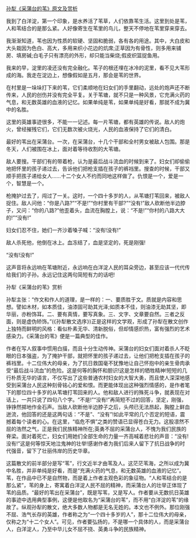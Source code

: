 [孙犁《采蒲台的苇》原文及赏析](https://www.vrrw.net/wx/8789.html)

我到了白洋淀，第一个印象，是水养活了苇草，人们依靠苇生活。这里到处是苇，人和苇结合的是那么紧。人好像寄生在苇里的鸟儿，整天不停地在苇里穿来穿去。

我渐渐知道，苇也因为性质的软硬、坚固和脆弱，各有各的用途。其中，大白皮和大头栽因为色白、高大，多用来织小花边的炕席;正草因为有骨性，则多用来铺房、填房碱;白毛子只有漂亮的外形，却只能当柴烧;假皮织篮捉鱼用。

我来的早，淀里的凌还没有完全融化。苇子的根还埋在冰冷的泥里，看不见大苇形成的海。我走在淀边上，想像假如是五月，那会是苇的世界。

在村里是一垛垛打下来的苇，它们柔顺地在妇女们的手里翻动，远处的炮声还不断传来，人民的创伤并没有完全平复。关于苇塘，就不只是一种风景，它充满火药的气息，和无数英雄的血液的记忆。如果单纯是苇，如果单纯是好看，那就不成为冀中的名胜。



这里的英雄事迹很多，不能一一记述。每一片苇塘，都有英雄的传说。敌人的炮火，曾经摧残它们，它们无数次被火烧光，人民的血液保持了它们的清白。

最好的苇出在采蒲台。一次，在采蒲台，十几个干部和全村男女被敌人包围。那是冬天，人们被围在冰上，面对着等待收割的大苇塘。

敌人要搜。干部们有的带着枪，认为是最后战斗流血的时候到来了。妇女们却偷偷地把怀里的孩子递过去，告诉他们把枪支插在孩子的裤裆里。搜查的时候，干部又顺手把孩子递给女人……十二个女人不约而同地这样做了。仇恨是一个，爱是一个，智慧是一个。

枪掩护过去了，闯过了一关。这时，一个四十多岁的人，从苇塘打苇回来，被敌人捉住。敌人问他：“你是八路?”“不是!”“你村里有干部?”“没有!”敌人砍断他半边脖子，又问：“你的八路?”他歪着头，血流在胸膛上，说：“不是!”“你村的八路大大的!”“没有!”

妇女们忍不住，她们一齐沙着嗓子喊：“没有!没有!”

敌人杀死他，他倒在冰上。血冻结了，血是坚定的，死是刚强!

“没有!没有!”

这声音将永远响在苇塘附近，永远响在白洋淀人民的耳朵旁边，甚至应该一代代传给我们的子孙。永远记住这两句简短有力的话吧!

孙犁《采蒲台的苇》赏析

孙犁主张：“作文和作人的道理，是一样的：一、要质胜于文。质就是内容和思想。譬如木材，如本质佳，油漆固可助其光泽;如质本不佳，则油漆无助其坚，即华丽，亦粉饰耳。二、要有真情，要写真象。三、文字、文章要自然。三者之反面，则是虚伪矫饰。”(《孙犁散文选序》)正是这样的文学观，形成了孙犁在散文创作上独特而鲜明的风格：看似朴素无华、清新脱俗，但却情感炽热，富有强烈的艺术感染力。《采蒲台的苇》便是一篇典型的佳作。

作者在写人叙事中惯用白描，而且十分生动传神。采蒲台的妇女们面对着杀人不眨眼的日本强盗，为了掩护干部，就把怀里的孩子递过去，让他们把枪支插在孩子的裤裆里。十二位伟大的母亲，为了抗日救国毫不犹豫地让自己怀抱中的亲生骨肉承受“最后战斗流血”的危险。这是何等的胸怀和胆识!这是怎样的牺牲精神!短短的几行朴质无华的语言，不仅写出了这些普通农村妇女的大智大勇，而且使人深深地感受到采蒲台人民这种刻骨铭心的爱和恨。而更能体现出这种强烈情感的，是作者笔下的那位四十多岁的从苇塘打苇回来的人。他和敌人进行的殊死斗争，就表现在对话上，一共只说了四句八个字。“不是!”“没有!”再简短不过的回答，坚定，刚强，铮铮然掷地作金石声。当敌人砍断他半边脖子之后，头颅已无法昂起，胸膛上鲜血迸流，他回答的还是这两句话：“不是”、“没有”!如此平常的几个否定的短语，震撼着每个读者的心。在这里，“临危不惧”之类的赞语已显得苍白无力。这股凛然不屈的浩然之气，正是我们民族精神所在;英勇不屈的采蒲台人，不愧为我们民族的脊梁。面对着死亡，妇女们用她们全部生命的力量一齐高喊着悲壮的声音：“没有!没有!”这是何等惊天地泣鬼神的壮举!感谢作者为我们后来人留下了抗日战争的时代强音，留下了壮丽伟岸的历史华章。

这篇散文的前半部分是写“苇”，行文近半才由苇及人。这茫茫苇海，之所以成为冀中名胜，并非单纯是好看，而是“充满火药的气息，和无数英雄的血液的记忆”。苇，在作品中已不是自然物，而是着上作者主观色彩的象征物。“人和苇结合的是那么紧”，苇的身上，寄寓着白洋淀人民不屈的精神，而采蒲台人的壮举正体现了苇的品质。“最好的苇出在采蒲台”，既是写苇，又是写人。作者要从无数抗日英雄的事迹中选用典型事例，这便是他取名为“采蒲台的苇”，而不用“白洋淀的苇”的缘故了。纵观孙犁的散文，绝大多数人物都是无名无姓的。本文也不例外。那位刚强不屈、浩气长存的英雄，作者称之为“一个四十多岁的人”，那十二位伟大的母亲，仅称之为“十二个女人”。可见，作者要弘扬的，不是哪一个具体的人，而是采蒲台人，白洋淀人，乃至中华儿女不屈不挠、英勇斗争的民族精神。

